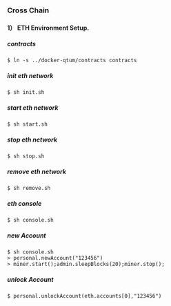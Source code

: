 ### Cross Chain

#### 1） ETH Environment Setup.

##### contracts
```
$ ln -s ../docker-qtum/contracts contracts
```

##### init eth network
```
$ sh init.sh
```

##### start eth network
```
$ sh start.sh
```

##### stop eth network
```
$ sh stop.sh
```

##### remove eth network
```
$ sh remove.sh
```

##### eth console
```
$ sh console.sh
```

##### new Account
```
$ sh console.sh
> personal.newAccount("123456")
> miner.start();admin.sleepBlocks(20);miner.stop();
```

##### unlock Account
````
$ personal.unlockAccount(eth.accounts[0],"123456")
````

